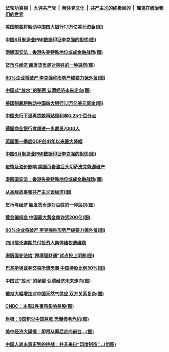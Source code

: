 ####  [法轮功真相](../../../../basic/blob/master/README.md?t=07012001) &nbsp;|&nbsp; [九评共产党](../../../../9ping.md/blob/master/README.md?t=07012001) &nbsp;|&nbsp; [解体党文化](../../../../jtdwh.md/blob/master/README.md?t=07012001)  &nbsp;|&nbsp; [共产主义的终极目的](../../../../gczydzjmd.md/blob/master/README.md?t=07012001) &nbsp;|&nbsp; [魔鬼在统治我们的世界](../../../../mgztzwmdsj.md/blob/master/README.md?t=07012001) 

#### [美国制裁将触动中国四大银行1.1万亿美元资金(图)](../pages/p5/938247.md?t=07012001) 

#### [中国6月制造业PMI数据印证李克强的担忧(图)](../pages/p5/938245.md?t=07012001) 

#### [港版国安法：香港失美特殊地位或成金融战场(图)](../pages/p5/938230.md?t=07012001) 

#### [货币与经济 超发货币是对百姓的一种惩罚(图)](../pages/p5/938130.md?t=07012001) 

#### [90%企业将破产 李克强称形势严峻要力保外贸(图)](../pages/p5/938142.md?t=07012001) 

#### [中国式“放水”的秘密 认清经济未来走向(图)](../pages/p5/938113.md?t=07012001) 

#### [美国制裁将触动中国四大银行1.1万亿美元资金(图)](../pages/p5/938247.md?t=07012001) 

#### [中国央行下调再贷款再贴现利率0.25个百分点](../pages/p5/938264.md?t=07012001) 

#### [德国商业银行考虑进一步裁员7000人](../pages/p5/938262.md?t=07012001) 

#### [英国第一季度GDP创41年以来最大降幅](../pages/p5/938261.md?t=07012001) 

#### [中国6月制造业PMI数据印证李克强的担忧(图)](../pages/p5/938245.md?t=07012001) 

#### [疫情及油价影响 美国页岩油巨头切萨皮克能源破产](../pages/p5/938232.md?t=07012001) 

#### [港版国安法：香港失美特殊地位或成金融战场(图)](../pages/p5/938230.md?t=07012001) 

#### [从圣经故事和共产主义谈经济(图)](../pages/p5/938133.md?t=07012001) 

#### [货币与经济 超发货币是对百姓的一种惩罚(图)](../pages/p5/938130.md?t=07012001) 

#### [镀金骗纯金 中国最大黄金商诈贷200亿(图)](../pages/p5/938160.md?t=07012001) 

#### [90%企业将破产 李克强称形势严峻要力保外贸(图)](../pages/p5/938142.md?t=07012001) 

#### [四川信讬逾期兑付投资人集体维权遭维稳](../pages/p5/938159.md?t=07012001) 

#### [港版国安法给“跨境理财通”试点投上阴影(图)](../pages/p5/938156.md?t=07012001) 

#### [巴基斯坦证券交易所遭恐袭 中国持股比例30%(图)](../pages/p5/938118.md?t=07012001) 

#### [中国式“放水”的秘密 认清经济未来走向(图)](../pages/p5/938113.md?t=07012001) 

#### [俄拟大幅增加对中国天然气供应 双方关系复杂(图)](../pages/p5/938110.md?t=07012001) 

#### [CNBC：本周2件事将影响美股(图)](../pages/p5/938078.md?t=07012001) 

#### [世银︰9国积欠中国巨款 恐爆债务危机(图)](../pages/p5/938074.md?t=07012001) 

#### [美中经济大碰撞：即将从幕后走向前台…(图)](../pages/p5/938024.md?t=07012001) 

#### [中国人尚未意识到的挑战：并非来自“印度制造”…(组图)](../pages/p5/938013.md?t=07012001) 

